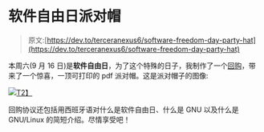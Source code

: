 # 软件自由日派对帽

> 原文:[https://dev.to/terceranexus6/software-freedom-day-party-hat](https://dev.to/terceranexus6/software-freedom-day-party-hat)

本周六(9 月 16 日)是**软件自由日**，为了这个特殊的日子，我制作了一个[回购](https://github.com/terceranexus6/GorritoSoftwareFreedomDay)，带来了一个惊喜，一顶可打印的 pdf 派对帽。这是派对帽子的图像:

[![](../Images/ea6f5ed80af318c2536d95a1190b3916.png)T2】](https://res.cloudinary.com/practicaldev/image/fetch/s--JSydpCCC--/c_limit%2Cf_auto%2Cfl_progressive%2Cq_auto%2Cw_880/https://pbs.twimg.com/media/DJtvPFZW4AIsffZ.png)

回购协议还包括用西班牙语对什么是软件自由日、什么是 GNU 以及什么是 GNU/Linux 的简短介绍。尽情享受吧！